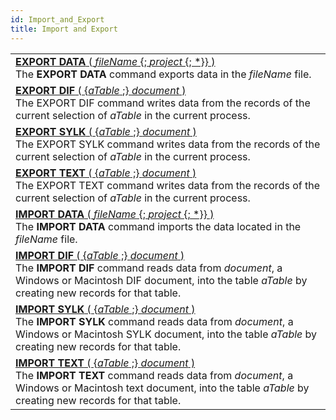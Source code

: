 ```yaml
---
id: Import_and_Export
title: Import and Export
---
```

||
|---|
|[**EXPORT DATA** ( *fileName* {; *project* {; *}} )](../../commands-legacy/export-data)<br/>The **EXPORT DATA** command exports data in the *fileName* file.|
|[**EXPORT DIF** ( {*aTable* ;} *document* )](../../commands-legacy/export-dif)<br/>The EXPORT DIF command writes data from the records of the current selection of *aTable* in the current process.|
|[**EXPORT SYLK** ( {*aTable* ;} *document* )](../../commands-legacy/export-sylk)<br/>The EXPORT SYLK command writes data from the records of the current selection of *aTable* in the current process.|
|[**EXPORT TEXT** ( {*aTable* ;} *document* )](../../commands-legacy/export-text)<br/>The EXPORT TEXT command writes data from the records of the current selection of *aTable* in the current process.|
|[**IMPORT DATA** ( *fileName* {; *project* {; *}} )](../../commands-legacy/import-data)<br/>The **IMPORT DATA** command imports the data located in the *fileName* file.|
|[**IMPORT DIF** ( {*aTable* ;} *document* )](../../commands-legacy/import-dif)<br/>The **IMPORT DIF** command reads data from *document*, a Windows or Macintosh DIF document, into the table *aTable* by creating new records for that table.|
|[**IMPORT SYLK** ( {*aTable* ;} *document* )](../../commands-legacy/import-sylk)<br/>The **IMPORT SYLK** command reads data from *document*, a Windows or Macintosh SYLK document, into the table *aTable* by creating new records for that table.|
|[**IMPORT TEXT** ( {*aTable* ;} *document* )](../../commands-legacy/import-text)<br/>The **IMPORT TEXT** command reads data from *document*, a Windows or Macintosh text document, into the table *aTable* by creating new records for that table.|
